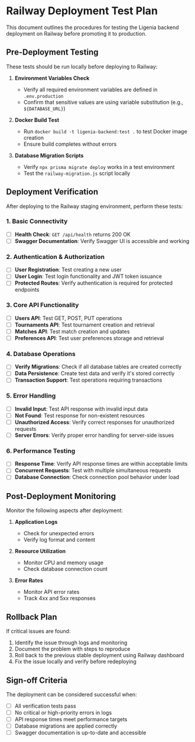 # Railway Deployment Test Plan

This document outlines the procedures for testing the Ligenia backend deployment on Railway before promoting it to production.

## Pre-Deployment Testing

These tests should be run locally before deploying to Railway:

1. **Environment Variables Check**
   - Verify all required environment variables are defined in `.env.production`
   - Confirm that sensitive values are using variable substitution (e.g., `${DATABASE_URL}`)

2. **Docker Build Test**
   - Run `docker build -t ligenia-backend:test .` to test Docker image creation
   - Ensure build completes without errors

3. **Database Migration Scripts**
   - Verify `npx prisma migrate deploy` works in a test environment
   - Test the `railway-migration.js` script locally

## Deployment Verification

After deploying to the Railway staging environment, perform these tests:

### 1. Basic Connectivity

- [ ] **Health Check**: `GET /api/health` returns 200 OK
- [ ] **Swagger Documentation**: Verify Swagger UI is accessible and working

### 2. Authentication & Authorization

- [ ] **User Registration**: Test creating a new user
- [ ] **User Login**: Test login functionality and JWT token issuance
- [ ] **Protected Routes**: Verify authentication is required for protected endpoints

### 3. Core API Functionality

- [ ] **Users API**: Test GET, POST, PUT operations
- [ ] **Tournaments API**: Test tournament creation and retrieval
- [ ] **Matches API**: Test match creation and updates
- [ ] **Preferences API**: Test user preferences storage and retrieval

### 4. Database Operations

- [ ] **Verify Migrations**: Check if all database tables are created correctly
- [ ] **Data Persistence**: Create test data and verify it's stored correctly
- [ ] **Transaction Support**: Test operations requiring transactions

### 5. Error Handling

- [ ] **Invalid Input**: Test API response with invalid input data
- [ ] **Not Found**: Test response for non-existent resources
- [ ] **Unauthorized Access**: Verify correct responses for unauthorized requests
- [ ] **Server Errors**: Verify proper error handling for server-side issues

### 6. Performance Testing

- [ ] **Response Time**: Verify API response times are within acceptable limits
- [ ] **Concurrent Requests**: Test with multiple simultaneous requests
- [ ] **Database Connection**: Check connection pool behavior under load

## Post-Deployment Monitoring

Monitor the following aspects after deployment:

1. **Application Logs**
   - Check for unexpected errors
   - Verify log format and content

2. **Resource Utilization**
   - Monitor CPU and memory usage
   - Check database connection count

3. **Error Rates**
   - Monitor API error rates
   - Track 4xx and 5xx responses

## Rollback Plan

If critical issues are found:

1. Identify the issue through logs and monitoring
2. Document the problem with steps to reproduce
3. Roll back to the previous stable deployment using Railway dashboard
4. Fix the issue locally and verify before redeploying

## Sign-off Criteria

The deployment can be considered successful when:

- [ ] All verification tests pass
- [ ] No critical or high-priority errors in logs
- [ ] API response times meet performance targets
- [ ] Database migrations are applied correctly
- [ ] Swagger documentation is up-to-date and accessible 